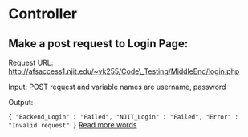 # Controller


## Make a post request to Login Page:

Request URL: http://afsaccess1.njit.edu/~vk255/Code\_Testing/MiddleEnd/login.php

Input: POST request and variable names are username, password

Output:

``
{
    "Backend_Login" : "Failed",
    "NJIT_Login" : "Failed",
    "Error" : "Invalid request"
}
``
[Read more words](another.md)
